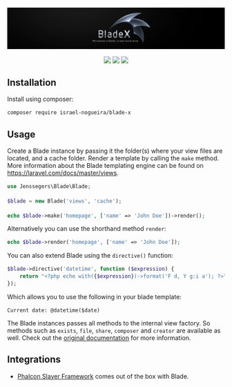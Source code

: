 <p align="center">
    <img src="https://raw.githubusercontent.com/israel-nogueira/blade-x/main/src/topo_README.jpg" width="650"/>
</p>
<p align="center">
    <a href="https://packagist.org/packages/israel-nogueira/blade-x"><img src="https://poser.pugx.org/israel-nogueira/blade-x/v/stable.svg"></a>
    <a href="https://packagist.org/packages/israel-nogueira/blade-x"><img src="https://poser.pugx.org/israel-nogueira/blade-x/downloads"></a>
    <a href="https://packagist.org/packages/israel-nogueira/blade-x"><img src="https://poser.pugx.org/israel-nogueira/blade-x/license.svg"></a>
</p>

## Installation

Install using composer:

```bash
composer require israel-nogueira/blade-x
```

## Usage

Create a Blade instance by passing it the folder(s) where your view files are located, and a cache folder. Render a template by calling the `make` method. More information about the Blade templating engine can be found on https://laravel.com/docs/master/views.

```php
use Jenssegers\Blade\Blade;

$blade = new Blade('views', 'cache');

echo $blade->make('homepage', ['name' => 'John Doe'])->render();
```

Alternatively you can use the shorthand method `render`:

```php
echo $blade->render('homepage', ['name' => 'John Doe']);
```

You can also extend Blade using the `directive()` function:

```php
$blade->directive('datetime', function ($expression) {
    return "<?php echo with({$expression})->format('F d, Y g:i a'); ?>";
});
```

Which allows you to use the following in your blade template:

```
Current date: @datetime($date)
```

The Blade instances passes all methods to the internal view factory. So methods such as `exists`, `file`, `share`, `composer` and `creator` are available as well. Check out the [original documentation](https://laravel.com/docs/5.8/views) for more information.

## Integrations

- [Phalcon Slayer Framework](https://github.com/phalconslayer/slayer) comes out of the box with Blade.